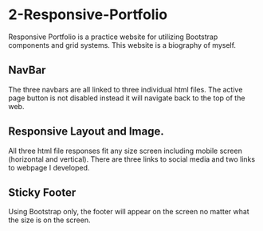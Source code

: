 # 2-Responsive-Portfolio

Responsive Portfolio is a practice website for utilizing Bootstrap components and grid systems. This website is a biography of myself. 

## NavBar

The three navbars are all linked to three individual html files.  The active page button is not disabled instead it will navigate back to the top of the web.  

## Responsive Layout and Image.

All three html file responses fit any size screen including mobile screen (horizontal and vertical). There are three links to social media and two links to webpage I developed. 

## Sticky Footer

Using Bootstrap only, the footer will appear on the screen no matter what the size is on the screen. 




